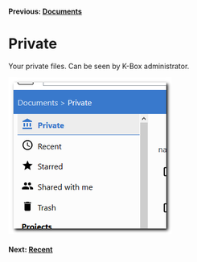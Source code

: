 #### Previous: [Documents](./getting-started.md)

# Private

Your private files. Can be seen by K-Box administrator.

![private section](./img/private.png)

#### Next: [Recent](./recent.md)
